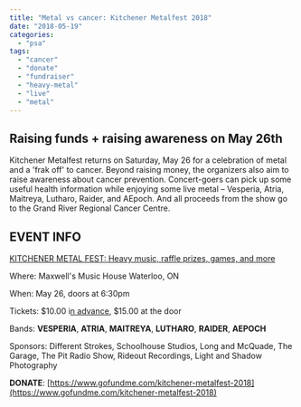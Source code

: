 ```yaml
---
title: "Metal vs cancer: Kitchener Metalfest 2018"
date: "2018-05-19"
categories: 
  - "psa"
tags: 
  - "cancer"
  - "donate"
  - "fundraiser"
  - "heavy-metal"
  - "live"
  - "metal"
---
```


## Raising funds + raising awareness on May 26th

Kitchener Metalfest returns on Saturday, May 26 for a celebration of metal and a 'frak off' to cancer. Beyond raising money, the organizers also aim to raise awareness about cancer prevention. Concert-goers can pick up some useful health information while enjoying some live metal – Vesperia, Atria, Maitreya, Lutharo, Raider, and AEpoch. And all proceeds from the show go to the Grand River Regional Cancer Centre.

## EVENT INFO

[KITCHENER METAL FEST: Heavy music, raffle prizes, games, and more](https://www.facebook.com/events/355775301566661/)

Where: Maxwell's Music House Waterloo, ON

When: May 26, doors at 6:30pm

Tickets: $10.00 i[n advance](https://www.ticketscene.ca/events/20980/), $15.00 at the door

Bands: **VESPERIA**, **ATRIA**, **MAITREYA**, **LUTHARO**, **RAIDER**, **AEPOCH**

Sponsors: Different Strokes, Schoolhouse Studios, Long and McQuade, The Garage, The Pit Radio Show, Rideout Recordings, Light and Shadow Photography

**DONATE**: [https://www.gofundme.com/kitchener-metalfest-2018](https://www.gofundme.com/kitchener-metalfest-2018)
